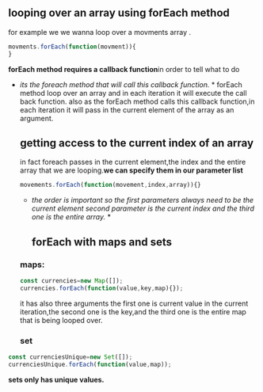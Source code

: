 ## looping over an array using forEach method
for example we we wanna loop over a movments array .
```javascript
movments.forEach(function(movment)){
}
```
**forEach method requires a callback function**in order to tell what to do 
* *its the foreach method that will call this callback function.* *
  forEach method loop over an array and in each iteration it will execute the call back function.
  also as the forEach method calls this callback function,in each iteration it will pass in the current element of the array as an argument.
  ## getting access to the current index of an array
  in fact foreach passes in the current element,the index and the entire array that we are looping.**we can specify them in our parameter list**
  ```javascript
  movements.forEach(function(movement,index,array)){}
  ```
  * *the order is important so the first parameters always need to be the current element second parameter is the current index and the third one is the entire array.* *
    ## forEach with maps and sets
   ### maps:
  ```javascript
  const currencies=new Map([]);
  currencies.forEach(function(value,key,map){});
    ```
  it has also three arguments the first one is current value in the current iteration,the second one is the key,and the third one is the entire map that is being looped over.
  ### set
```javascript
const currenciesUnique=new Set([]);
currenciesUnique.forEach(function(value,map));
  ```
**sets only has unique values.** 

  
  
  
  

